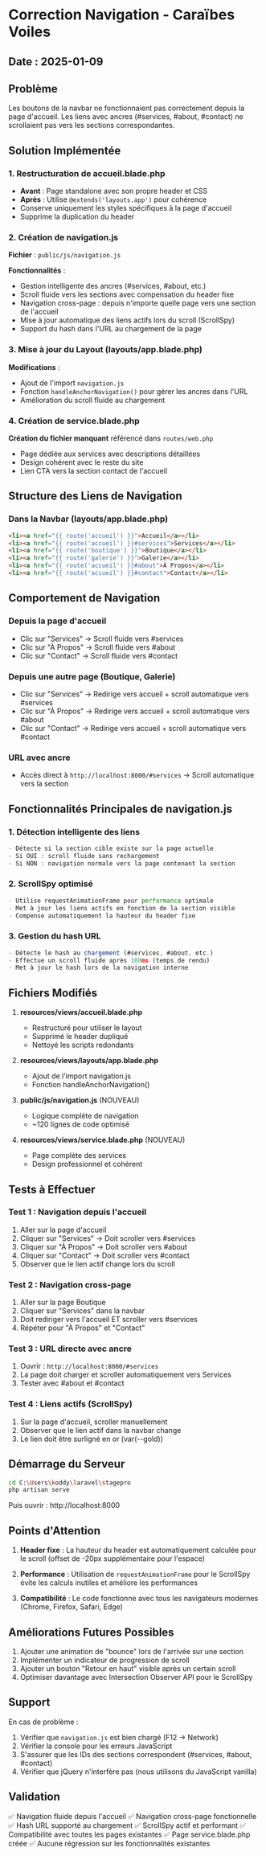 # Correction Navigation - Caraïbes Voiles

## Date : 2025-01-09

## Problème
Les boutons de la navbar ne fonctionnaient pas correctement depuis la page d'accueil. Les liens avec ancres (#services, #about, #contact) ne scrollaient pas vers les sections correspondantes.

## Solution Implémentée

### 1. Restructuration de accueil.blade.php
- **Avant** : Page standalone avec son propre header et CSS
- **Après** : Utilise `@extends('layouts.app')` pour cohérence
- Conserve uniquement les styles spécifiques à la page d'accueil
- Supprime la duplication du header

### 2. Création de navigation.js
**Fichier** : `public/js/navigation.js`

**Fonctionnalités** :
- Gestion intelligente des ancres (#services, #about, etc.)
- Scroll fluide vers les sections avec compensation du header fixe
- Navigation cross-page : depuis n'importe quelle page vers une section de l'accueil
- Mise à jour automatique des liens actifs lors du scroll (ScrollSpy)
- Support du hash dans l'URL au chargement de la page

### 3. Mise à jour du Layout (layouts/app.blade.php)
**Modifications** :
- Ajout de l'import `navigation.js`
- Fonction `handleAnchorNavigation()` pour gérer les ancres dans l'URL
- Amélioration du scroll fluide au chargement

### 4. Création de service.blade.php
**Création du fichier manquant** référencé dans `routes/web.php`
- Page dédiée aux services avec descriptions détaillées
- Design cohérent avec le reste du site
- Lien CTA vers la section contact de l'accueil

## Structure des Liens de Navigation

### Dans la Navbar (layouts/app.blade.php)
```html
<li><a href="{{ route('accueil') }}">Accueil</a></li>
<li><a href="{{ route('accueil') }}#services">Services</a></li>
<li><a href="{{ route('boutique') }}">Boutique</a></li>
<li><a href="{{ route('galerie') }}">Galerie</a></li>
<li><a href="{{ route('accueil') }}#about">À Propos</a></li>
<li><a href="{{ route('accueil') }}#contact">Contact</a></li>
```

## Comportement de Navigation

### Depuis la page d'accueil
- Clic sur "Services" → Scroll fluide vers #services
- Clic sur "À Propos" → Scroll fluide vers #about
- Clic sur "Contact" → Scroll fluide vers #contact

### Depuis une autre page (Boutique, Galerie)
- Clic sur "Services" → Redirige vers accueil + scroll automatique vers #services
- Clic sur "À Propos" → Redirige vers accueil + scroll automatique vers #about
- Clic sur "Contact" → Redirige vers accueil + scroll automatique vers #contact

### URL avec ancre
- Accès direct à `http://localhost:8000/#services` → Scroll automatique vers la section

## Fonctionnalités Principales de navigation.js

### 1. Détection intelligente des liens
```javascript
- Détecte si la section cible existe sur la page actuelle
- Si OUI : scroll fluide sans rechargement
- Si NON : navigation normale vers la page contenant la section
```

### 2. ScrollSpy optimisé
```javascript
- Utilise requestAnimationFrame pour performance optimale
- Met à jour les liens actifs en fonction de la section visible
- Compense automatiquement la hauteur du header fixe
```

### 3. Gestion du hash URL
```javascript
- Détecte le hash au chargement (#services, #about, etc.)
- Effectue un scroll fluide après 100ms (temps de rendu)
- Met à jour le hash lors de la navigation interne
```

## Fichiers Modifiés

1. **resources/views/accueil.blade.php**
   - Restructuré pour utiliser le layout
   - Supprimé le header dupliqué
   - Nettoyé les scripts redondants

2. **resources/views/layouts/app.blade.php**
   - Ajout de l'import navigation.js
   - Fonction handleAnchorNavigation()
   
3. **public/js/navigation.js** (NOUVEAU)
   - Logique complète de navigation
   - ~120 lignes de code optimisé
   
4. **resources/views/service.blade.php** (NOUVEAU)
   - Page complète des services
   - Design professionnel et cohérent

## Tests à Effectuer

### Test 1 : Navigation depuis l'accueil
1. Aller sur la page d'accueil
2. Cliquer sur "Services" → Doit scroller vers #services
3. Cliquer sur "À Propos" → Doit scroller vers #about
4. Cliquer sur "Contact" → Doit scroller vers #contact
5. Observer que le lien actif change lors du scroll

### Test 2 : Navigation cross-page
1. Aller sur la page Boutique
2. Cliquer sur "Services" dans la navbar
3. Doit rediriger vers l'accueil ET scroller vers #services
4. Répéter pour "À Propos" et "Contact"

### Test 3 : URL directe avec ancre
1. Ouvrir : `http://localhost:8000/#services`
2. La page doit charger et scroller automatiquement vers Services
3. Tester avec #about et #contact

### Test 4 : Liens actifs (ScrollSpy)
1. Sur la page d'accueil, scroller manuellement
2. Observer que le lien actif dans la navbar change
3. Le lien doit être surligné en or (var(--gold))

## Démarrage du Serveur

```bash
cd C:\Users\koddy\laravel\stagepro
php artisan serve
```

Puis ouvrir : http://localhost:8000

## Points d'Attention

1. **Header fixe** : La hauteur du header est automatiquement calculée
   pour le scroll (offset de -20px supplémentaire pour l'espace)

2. **Performance** : Utilisation de `requestAnimationFrame` pour le ScrollSpy
   évite les calculs inutiles et améliore les performances

3. **Compatibilité** : Le code fonctionne avec tous les navigateurs modernes
   (Chrome, Firefox, Safari, Edge)

## Améliorations Futures Possibles

1. Ajouter une animation de "bounce" lors de l'arrivée sur une section
2. Implémenter un indicateur de progression de scroll
3. Ajouter un bouton "Retour en haut" visible après un certain scroll
4. Optimiser davantage avec Intersection Observer API pour le ScrollSpy

## Support

En cas de problème :
1. Vérifier que `navigation.js` est bien chargé (F12 → Network)
2. Vérifier la console pour les erreurs JavaScript
3. S'assurer que les IDs des sections correspondent (#services, #about, #contact)
4. Vérifier que jQuery n'interfère pas (nous utilisons du JavaScript vanilla)

## Validation

✅ Navigation fluide depuis l'accueil
✅ Navigation cross-page fonctionnelle  
✅ Hash URL supporté au chargement
✅ ScrollSpy actif et performant
✅ Compatibilité avec toutes les pages existantes
✅ Page service.blade.php créée
✅ Aucune régression sur les fonctionnalités existantes
